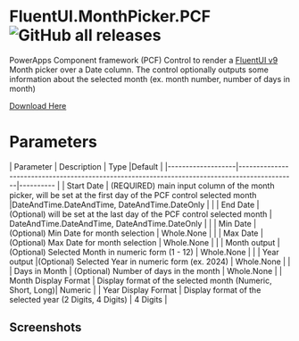 # FluentUI.MonthPicker.PCF ![GitHub all releases](https://img.shields.io/github/downloads/drivardxrm/FluentUI.MonthPicker.PCF/total?style=plastic)

PowerApps Component framework (PCF) Control to render a [FluentUI v9](https://react.fluentui.dev/) Month picker over a Date column. The control optionally outputs some information about the selected month (ex. month number, number of days in month) 

[Download Here](https://github.com/drivardxrm/FluentUI.MonthPicker.PCF/releases/latest)


# Parameters
| Parameter         | Description                                                                                  | Type     |Default     |
|-------------------|----------------------------------------------------------------------------------------------|----------   |
| Start Date  | (REQUIRED) main input column of the month picker, will be set at the first day of the PCF control selected month |DateAndTime.DateAndTime, DateAndTime.DateOnly | |
| End Date  | (Optional) will be set at the last day of the PCF control selected month |    DateAndTime.DateAndTime, DateAndTime.DateOnly    | |
| Min Date   |  (Optional) Min Date for month selection | Whole.None  | |
| Max Date   |  (Optional) Max Date for month selection | Whole.None | |
| Month output   | (Optional) Selected Month in numeric form (1 - 12) | Whole.None | |
| Year output |(Optional) Selected Year in numeric form (ex. 2024) |  Whole.None  | |
| Days in Month | (Optional) Number of days in the month |  Whole.None   |
| Month Display Format | Display format of the selected month (Numeric, Short, Long)|  Numeric  |
| Year Display Format | Display format of the selected year (2 Digits, 4 Digits) |  4 Digits   |


## Screenshots ##